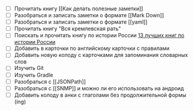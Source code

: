 - [ ] Прочитать книгу [[Как делать полезные заметки]]
- [ ] Разобраться и записать заметки о формате [[Mark Down]]
- [ ] Разобраться и записать заметки о формате [[yaml]]
- [ ] Прочитать книгу "Вся кремлевская рать"
- [ ] Поискать и прочитать книгу по истории России [13 лучших книг по истории России](https://lifehacker.ru/knigi-po-istorii/)
- [ ] Добавить в карточки по английскому карточки с правилами
- [ ] Добавить новую колоду с карточками для запоминания словарных слов
- [ ] Изучить Git
- [ ] Изучить Gradle
- [ ] Разобраться с [[JSONPath]]
- [ ] Разобраться с [[SNMP]] и можно ли его использовать на андроид
- [ ] Добавить колоду в анки с глаголами без продолжительной формы (ing)